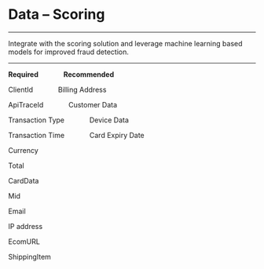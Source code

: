 # Data – Scoring

---

Integrate with the scoring solution and leverage machine learning based models for improved fraud detection.

---

**Required** &nbsp;&nbsp;&nbsp;&nbsp;&nbsp;&nbsp;&nbsp;&nbsp;&nbsp;&nbsp;&nbsp;  **Recommended**

ClientId  &nbsp;&nbsp;&nbsp;&nbsp;&nbsp;&nbsp;&nbsp;&nbsp;&nbsp;&nbsp;&nbsp;  Billing Address

ApiTraceId &nbsp;&nbsp;&nbsp;&nbsp;&nbsp;&nbsp;&nbsp;&nbsp;&nbsp;&nbsp;&nbsp; Customer Data

Transaction Type &nbsp;&nbsp;&nbsp;&nbsp;&nbsp;&nbsp;&nbsp;&nbsp;&nbsp;&nbsp;&nbsp; Device Data

Transaction Time &nbsp;&nbsp;&nbsp;&nbsp;&nbsp;&nbsp;&nbsp;&nbsp;&nbsp;&nbsp;&nbsp; Card Expiry Date

Currency

Total

CardData

Mid

Email

IP address

EcomURL

ShippingItem










